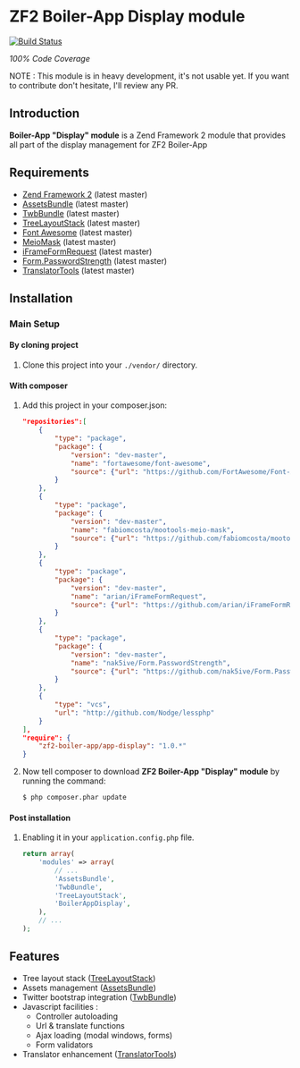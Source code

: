 ZF2 Boiler-App Display module
=====================

[![Build Status](https://travis-ci.org/zf2-boiler-app/app-display.png?branch=master)](https://travis-ci.org/zf2-boiler-app/app-display)

_100% Code Coverage_

NOTE : This module is in heavy development, it's not usable yet.
If you want to contribute don't hesitate, I'll review any PR.

Introduction
------------

__Boiler-App "Display" module__ is a Zend Framework 2 module that provides all part of the display management for ZF2 Boiler-App

Requirements
------------

* [Zend Framework 2](https://github.com/zendframework/zf2) (latest master)
* [AssetsBundle](https://github.com/neilime/zf2-assets-bundle) (latest master)
* [TwbBundle](https://github.com/neilime/zf2-twb-bundle) (latest master) 
* [TreeLayoutStack](https://github.com/neilime/zf2-tree-layout-stack) (latest master) 
* [Font Awesome](https://github.com/fortawesome/font-awesome) (latest master)
* [MeioMask](https://github.com/fabiomcosta/mootools-meio-mask) (latest master)
* [iFrameFormRequest](https://github.com/arian/iFrameFormRequest) (latest master)
* [Form.PasswordStrength](https://github.com/nak5ive/Form.PasswordStrength) (latest master)
* [TranslatorTools](https://github.com/neilime/zf2-translator-tools) (latest master) 

Installation
------------

### Main Setup

#### By cloning project

1. Clone this project into your `./vendor/` directory.

#### With composer

1. Add this project in your composer.json:

    ```json
    "repositories":[
        {
            "type": "package",
            "package": {
                "version": "dev-master",
                "name": "fortawesome/font-awesome",
                "source": {"url": "https://github.com/FortAwesome/Font-Awesome.git","type": "git","reference": "master"}
            }
        },
        {
            "type": "package",
            "package": {
                "version": "dev-master",
                "name": "fabiomcosta/mootools-meio-mask",
                "source": {"url": "https://github.com/fabiomcosta/mootools-meio-mask.git","type": "git","reference": "master"}
            }
        },
        {
            "type": "package",
            "package": {
                "version": "dev-master",
                "name": "arian/iFrameFormRequest",
                "source": {"url": "https://github.com/arian/iFrameFormRequest.git","type": "git","reference": "master"}
            }
        },
        {
            "type": "package",
            "package": {
                "version": "dev-master",
                "name": "nak5ive/Form.PasswordStrength",
                "source": {"url": "https://github.com/nak5ive/Form.PasswordStrength.git","type": "git","reference": "master"}
            }
        },
        {
	        "type": "vcs",
	        "url": "http://github.com/Nodge/lessphp"
	    }
    ],
    "require": {
        "zf2-boiler-app/app-display": "1.0.*"
    }
    ```

2. Now tell composer to download __ZF2 Boiler-App "Display" module__ by running the command:

    ```bash
    $ php composer.phar update
    ```

#### Post installation

1. Enabling it in your `application.config.php` file.

    ```php
    return array(
        'modules' => array(
            // ...
            'AssetsBundle',
	        'TwbBundle',
	        'TreeLayoutStack',
	        'BoilerAppDisplay',
        ),
        // ...
    );
    ```

## Features

- Tree layout stack ([TreeLayoutStack](https://github.com/neilime/zf2-tree-layout-stack))
- Assets management ([AssetsBundle](https://github.com/neilime/zf2-assets-bundle))
- Twitter bootstrap integration ([TwbBundle](https://github.com/neilime/zf2-twb-bundle))
- Javascript facilities : 
    - Controller autoloading
    - Url & translate functions
    - Ajax loading (modal windows, forms)
    - Form validators
- Translator enhancement ([TranslatorTools](https://github.com/neilime/zf2-translator-tools))
